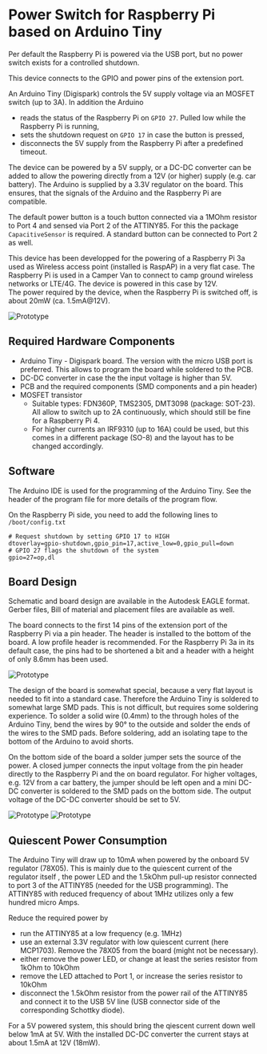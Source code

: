 Power Switch for Raspberry Pi based on Arduino Tiny
===================================================
Per default the Raspberry Pi is powered via the USB port, but no power switch exists for a controlled shutdown.

This device connects to the GPIO and power pins of the extension port.

An Arduino Tiny (Digispark) controls the 5V supply voltage via an MOSFET switch (up to 3A).
In addition the Arduino 
 - reads the status of the Raspberry Pi on `GPIO 27`. Pulled low while the Raspberry Pi is running, 
 - sets the shutdown request on `GPIO 17` in case the button is pressed, 
 - disconnects the 5V supply from the Raspberry Pi after a predefined timeout.

The device can be powered by a 5V supply, or a DC-DC converter can be added to allow the powering directly from a 12V (or higher) supply (e.g. car battery).
The Arduino is supplied by a 3.3V regulator on the board. This ensures, that the signals of the Arduino and the Raspberry Pi are compatible.

The default power button is a touch button connected via a 1MOhm resistor to Port 4 and sensed via Port 2 of the ATTINY85.
For this the package `CapacitiveSensor` is required. A standard button can be connected to Port 2 as well.

This device has been developped for the powering of a Raspberry Pi 3a used as Wireless access point (installed is RaspAP) in a very flat case. The Raspberry Pi 
is used in a Camper Van to connect to camp ground wireless networks or LTE/4G. The device is powered in this case by 12V.   
The power required by the device, when the Raspberry Pi is switched off, is about 20mW (ca. 1.5mA@12V).

![Prototype](images/PwrSwitch_Raspi3a_500px.jpg?raw=true "Prototype of the Power Switch Raspberry Pi 3a")

Required Hardware Components
-------------------
 - Arduino Tiny - Digispark board. The version with the micro USB port is preferred. This allows to program the board while soldered to the PCB.
 - DC-DC converter in case the the input voltage is higher than 5V.
 - PCB and the required components (SMD components and a pin header)
 - MOSFET transistor 
   - Suitable types: FDN360P, TMS2305, DMT3098 (package: SOT-23). All allow to switch up to 2A continuously, which should still be fine for a Raspberry Pi 4.
   - For higher currents an IRF9310 (up to 16A) could be used, but this comes in a different package (SO-8) and the layout has to be changed accordingly.

Software
--------
The Arduino IDE is used for the programming of the Arduino Tiny. See the header of the program file for more details of the program flow.

On the Raspberry Pi side, you need to add the following lines to `/boot/config.txt`
````
# Request shutdown by setting GPIO 17 to HIGH
dtoverlay=gpio-shutdown,gpio_pin=17,active_low=0,gpio_pull=down
# GPIO 27 flags the shutdown of the system
gpio=27=op,dl
````

Board Design
------------
Schematic and board design are available in the Autodesk EAGLE format. Gerber files, Bill of material and placement files are available as well.

The board connects to the first 14 pins of the extension port of the Raspberry Pi via a pin header. The header is installed to the bottom of the board. A low profile header 
is recommended. For the Raspberry Pi 3a in its default case, the pins had to be shortened a bit and a header with a height of only 8.6mm has been used.  

![Prototype](images/Front_500px.jpg?raw=true "Prototype of the Raspberry Pi Power Switch")


The design of the board is somewhat special, because a very flat layout is needed to fit into a standard case. 
Therefore the Arduino Tiny is soldered to somewhat large SMD pads. This is not difficult, but requires some soldering experience. To solder a solid wire (0.4mm) to the through holes of the 
Arduino Tiny, bend the wires by 90° to the outside and solder the ends of the wires to the SMD pads. Before soldering, add an isolating tape to the bottom of the Arduino to avoid shorts. 

On the bottom side of the board a solder jumper sets the source of the power. A closed jumper connects the input voltage from the pin header directly to the Raspberry Pi and the 
on board regulator. For higher voltages, e.g. 12V from a car battery, the jumper should be left open and a mini DC-DC converter is soldered to the SMD pads on the bottom side. The output voltage of the DC-DC converter
should be set to 5V.

![Prototype](images/Backside_5V_500px.jpg?raw=true "Prototype of the Raspberry Pi Power Switch")
![Prototype](images/Back_DCDC_500px.jpg?raw=true "Prototype of the Raspberry Pi Power Switch")

Quiescent Power Consumption
--------------------------
The Arduino Tiny will draw up to 10mA when powered by the onboard 5V regulator (78X05). This is mainly due to the quiescent current of the regulator itself , the power LED 
and the 1.5kOhm pull-up resistor connected to port 3 of the ATTINY85 (needed for the USB programming). The ATTINY85 with reduced frequency of about 1MHz
utilizes only a few hundred micro Amps. 

Reduce the required power by
 - run the ATTINY85 at a low frequency (e.g. 1MHz)
 - use an external 3.3V regulator with low quiescent current (here MCP1703). Remove the 78X05 from the board (might not be necessary).
 - either remove the power LED, or change at least the series resistor from 1kOhm to 10kOhm
 - remove the LED attached to Port 1, or increase the series resistor to 10kOhm
 - disconnect the 1.5kOhm resistor from the power rail of the ATTINY85 and connect it to the USB 5V line (USB connector side of the corresponding Schottky diode).

For a 5V powered system, this should bring the qiescent current down well below 1mA at 5V.
With the installed DC-DC converter the current stays at about 1.5mA at 12V (18mW). 
